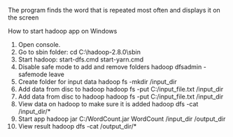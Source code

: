 The program finds the word that is repeated most often and displays it on the screen

How to start hadoop app on Windows
1. Open console. 
2. Go to sbin folder: 
    cd C:\hadoop-2.8.0\sbin
3. Start hadoop: 
        start-dfs.cmd
        start-yarn.cmd
4. Disable safe mode to add and remove folders
        hadoop dfsadmin -safemode leave
5. Create folder for input data
        hadoop fs -mkdir /input_dir
6. Add data from disc to hadoop
        hadoop fs -put C:/input_file.txt /input_dir
7. Add data from disc to hadoop
        hadoop fs -put C:/input_file.txt /input_dir
8. View data on hadoop to make sure it is added
        hadoop dfs -cat /input_dir/*
9. Start app
        hadoop jar C:/WordCount.jar WordCount /input_dir /output_dir
10. View result
        hadoop dfs -cat /output_dir/*
